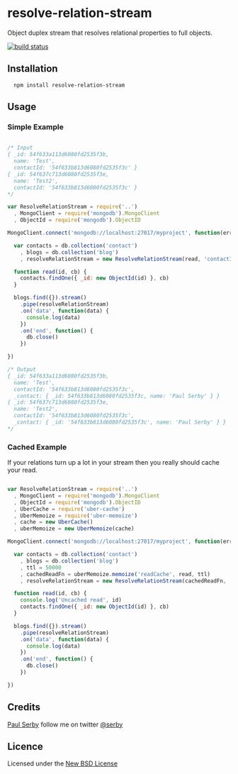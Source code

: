 # resolve-relation-stream

Object duplex stream that resolves relational properties to full objects.

[![build status](https://secure.travis-ci.org/serby/resolve-relation-stream.png)](http://travis-ci.org/serby/resolve-relation-stream)

## Installation

      npm install resolve-relation-stream

## Usage


### Simple Example

```js

/* Input
{ _id: 54f633a113d6080fd2535f3b,
  name: 'Test',
  contactId: '54f633b813d6080fd2535f3c' }
{ _id: 54f637c713d6080fd2535f3e,
  name: 'Test2',
  contactId: '54f633b813d6080fd2535f3c' }
*/

var ResolveRelationStream = require('..')
  , MongoClient = require('mongodb').MongoClient
  , ObjectId = require('mongodb').ObjectID

MongoClient.connect('mongodb://localhost:27017/myproject', function(err, db) {

  var contacts = db.collection('contact')
    , blogs = db.collection('blog')
    , resolveRelationStream = new ResolveRelationStream(read, 'contactId')

  function read(id, cb) {
    contacts.findOne({ _id: new ObjectId(id) }, cb)
  }

  blogs.find({}).stream()
    .pipe(resolveRelationStream)
    .on('data', function(data) {
      console.log(data)
    })
    .on('end', function() {
      db.close()
    })

})

/* Output
{ _id: 54f633a113d6080fd2535f3b,
  name: 'Test',
  contactId: '54f633b813d6080fd2535f3c',
  _contact: { _id: 54f633b813d6080fd2535f3c, name: 'Paul Serby' } }
{ _id: 54f637c713d6080fd2535f3e,
  name: 'Test2',
  contactId: '54f633b813d6080fd2535f3c',
  _contact: { _id: '54f633b813d6080fd2535f3c', name: 'Paul Serby' } }
*/

```

### Cached Example

If your relations turn up a lot in your stream then you really should cache your read.

```js

var ResolveRelationStream = require('..')
  , MongoClient = require('mongodb').MongoClient
  , ObjectId = require('mongodb').ObjectID
  , UberCache = require('uber-cache')
  , UberMemoize = require('uber-memoize')
  , cache = new UberCache()
  , uberMemoize = new UberMemoize(cache)

MongoClient.connect('mongodb://localhost:27017/myproject', function(err, db) {

  var contacts = db.collection('contact')
    , blogs = db.collection('blog')
    , ttl = 50000
    , cachedReadFn = uberMemoize.memoize('readCache', read, ttl)
    , resolveRelationStream = new ResolveRelationStream(cachedReadFn, 'contactId')

  function read(id, cb) {
    console.log('Uncached read', id)
    contacts.findOne({ _id: new ObjectId(id) }, cb)
  }

  blogs.find({}).stream()
    .pipe(resolveRelationStream)
    .on('data', function(data) {
      console.log(data)
    })
    .on('end', function() {
      db.close()
    })

})

```

## Credits
[Paul Serby](https://github.com/serby/) follow me on twitter [@serby](http://twitter.com/serby)

## Licence
Licensed under the [New BSD License](http://opensource.org/licenses/bsd-license.php)
